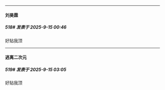 ﻿
*****

####  刘昊霖  
##### 518#       发表于 2025-9-15 00:46

好贴我顶


*****

####  逃离二次元  
##### 519#       发表于 2025-9-15 03:05

好贴我顶

